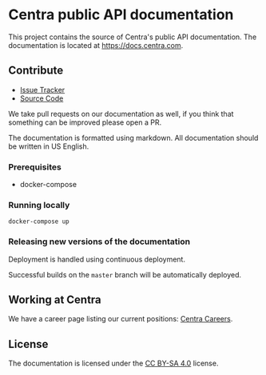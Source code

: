# Centra public API documentation

This project contains the source of Centra's public API documentation. The documentation is located at https://docs.centra.com.

## Contribute

- [Issue Tracker](https://github.com/centrahq/api-documentation/issues)
- [Source Code](https://github.com/centrahq/api-documentation)

We take pull requests on our documentation as well, if you think that something can be improved please open a PR.

The documentation is formatted using markdown. All
documentation should be written in US English.

### Prerequisites

- docker-compose

### Running locally

```shell
docker-compose up
```

### Releasing new versions of the documentation

Deployment is handled using continuous deployment.

Successful builds on the `master` branch will be automatically deployed.

## Working at Centra

We have a career page listing our current positions: [Centra Careers](https://careers.centra.com).

## License

The documentation is licensed under the [CC BY-SA 4.0](https://creativecommons.org/licenses/by-sa/4.0/?) license.

